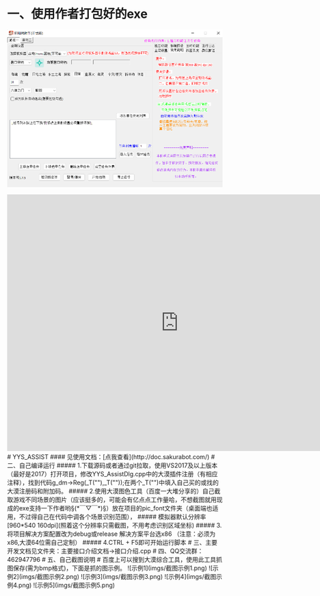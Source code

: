 # 一、使用作者打包好的exe
![示例1](imgs/index.png)
<iframe 
src="http://45.116.76.246:8888/down/DIIT6TOrFEOh.mp4" 
scrolling="no" 
border="0" 
frameborder="no" 
framespacing="0" 
allowfullscreen="true" 
height=600 
width=800> 
</iframe>
# YYS_ASSIST
#### 见使用文档：[点我查看](http://doc.sakurabot.com/)
# 二、自己编译运行
##### 1.下载源码或者通过git拉取，使用VS2017及以上版本（最好是2017）打开项目，修改YYS_AssistDlg.cpp中的大漠插件注册（有相应注释），找到代码g_dm->Reg(_T(""),_T(""));在两个_T("")中填入自己买的或找的大漠注册码和附加码。
##### 2.使用大漠图色工具（百度一大堆分享的）自己截取游戏不同场景的图片（应该挺多的，可能会有亿点点工作量哈，不想截图就用现成的exe支持一下作者哟§(*￣▽￣*)§）放在项目的pic_font文件夹（桌面端也适用，不过得自己在代码中调各个场景识别范围），
#####   模拟器默认分辨率[960*540 160dpi](照着这个分辨率只需截图，不用考虑识别区域坐标)
##### 3.将项目解决方案配置改为debug或release  解决方案平台选x86  （注意：必须为x86,大漠64位需自己定制）
##### 4.CTRL + F5即可开始运行脚本
# 三、主要开发文档见文件夹：主要接口介绍文档->接口介绍.cpp
# 四、QQ交流群：462947796
# 五、自己截图说明
# 百度上可以搜到大漠综合工具，使用此工具抓图保存(需为bmp格式)，下面是抓的图示例。
![示例1](imgs/截图示例1.png)
![示例2](imgs/截图示例2.png)
![示例3](imgs/截图示例3.png)
![示例4](imgs/截图示例4.png)
![示例5](imgs/截图示例5.png)
